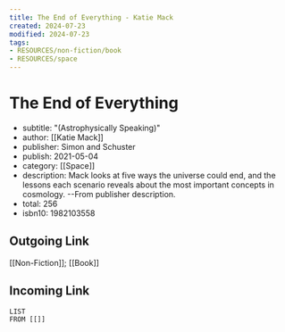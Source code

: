 ```yaml
---
title: The End of Everything - Katie Mack
created: 2024-07-23
modified: 2024-07-23
tags:
- RESOURCES/non-fiction/book
- RESOURCES/space
---
```

# The End of Everything
- subtitle: "(Astrophysically Speaking)"
- author: [[Katie Mack]]
- publisher: Simon and Schuster
- publish: 2021-05-04
- category: [[Space]]
- description: Mack looks at five ways the universe could end, and the lessons each scenario reveals about the most important concepts in cosmology. --From publisher description.
- total: 256
- isbn10: 1982103558

## Outgoing Link
[[Non-Fiction]]; [[Book]]

## Incoming Link
```dataview
LIST
FROM [[]]
```
